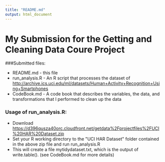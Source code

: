 ```yaml
---
title: "README.md"
output: html_document
---
```


# My Submission for the Getting and Cleaning Data Coure Project

###Submitted files:
 - README.md - this file
 - run_analysis.R - An R script that processes the dataset of http://archive.ics.uci.edu/ml/datasets/Human+Activity+Recognition+Using+Smartphones 
 - CodeBook.md - A code book that describes the variables, the data, and transformations that I performed to clean up the data
 
### Usage of run_analysis.R:
  - Download https://d396qusza40orc.cloudfront.net/getdata%2Fprojectfiles%2FUCI%20HAR%20Dataset.zip
  - Set your R working directory to the "UCI HAR Dataset" folder contained in the above zip file and run run_analysis.R
  - This will create a file mytidydataset.txt, which is the output of write.table(). (see CodeBook.md for more details) 
